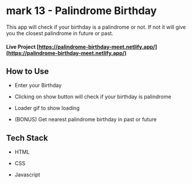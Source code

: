 # mark 13 - Palindrome Birthday

This app will check if your birthday is a palindrome or not. If not it will give you the closest palindrome in future or past.

#### Live Project [https://palindrome-birthday-meet.netlify.app/](https://palindrome-birthday-meet.netlify.app/)

## How to Use

* Enter your Birthday

* Clicking on show button will check if your birthday is palindrome

* Loader gif to show loading

* (BONUS) Get nearest palindrome birthday in past or future


## Tech Stack

* HTML

* CSS

* Javascript
